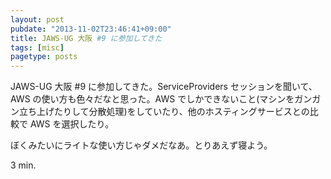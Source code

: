 ```yaml
---
layout: post
pubdate: "2013-11-02T23:46:41+09:00"
title: JAWS-UG 大阪 #9 に参加してきた
tags: [misc]
pagetype: posts
---
```

JAWS-UG 大阪 #9 に参加してきた。ServiceProviders セッションを聞いて、AWS の使い方も色々だなと思った。AWS でしかできないこと(マシンをガンガン立ち上げたりして分散処理)をしていたり、他のホスティングサービスとの比較で AWS を選択したり。

ぼくみたいにライトな使い方じゃダメだなあ。とりあえず寝よう。

3 min.
